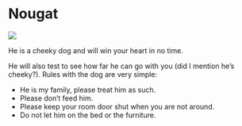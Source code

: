 # Nougat

<div class="image-container">
    <img src="img/nougat/nougat-at-rose-bay.png" class="front-image" />
</div>

He is a cheeky dog and will win your heart in no time.

He will also test to see how far he can go with you (did I mention he’s cheeky?). Rules with the dog are very simple:

* He is my family, please treat him as such.
* Please don’t feed him.
* Please keep your room door shut when you are not around.
* Do not let him on the bed or the furniture.